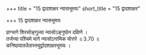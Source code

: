 +++
title = "15 द्वादशाक्षर न्यासभूमयः"
short_title = "15 द्वादशाक्षर"

+++
15 द्वादशाक्षर न्यासभूमयः

प्राग्भागे शिरसोङ्गुल्या न्यासोऽङ्गुष्ठेन दक्षिणे ।  
तर्जन्या पश्चिमे भागे न्यासोऽनामिक योत्तरे ॥ 3.70 ॥  
कनिष्ठयातधैतास्स्युर्द्वादशाक्षरभूमयः ।  